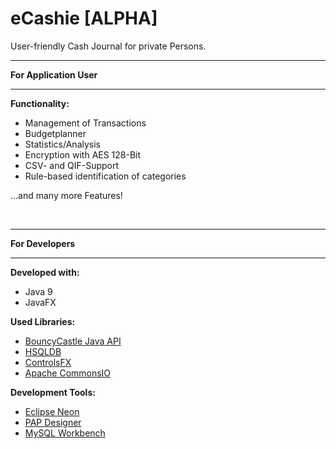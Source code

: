 # eCashie [ALPHA]
User-friendly Cash Journal for private Persons.
<p>
<hr>
<b>For Application User</b>
<hr>
<p>
<b>Functionality:</b>
<ul>
<li>Management of Transactions</li>
<li>Budgetplanner</li>
<li>Statistics/Analysis</li>
<li>Encryption with AES 128-Bit</li>
<li>CSV- and QIF-Support</li>
<li>Rule-based identification of categories</li>
</ul>
...and many more Features!
<p><br>
<hr>
<b>For Developers</b>
<hr>
<p>
<b>Developed with:</b>
<ul>
<li>Java 9</li>
<li>JavaFX</li>
</ul>
<p>
<b>Used Libraries:</b>
<ul>
<li><a href="https://www.bouncycastle.org/java.html">BouncyCastle Java API</a></li>
<li><a href="http://hsqldb.org/">HSQLDB</a></li>
<li><a href="http://fxexperience.com/controlsfx/">ControlsFX</a></li>
<li><a href="http://commons.apache.org/proper/commons-io/">Apache CommonsIO</a></li>
</ul>
<p>
<b>Development Tools:</b>
<ul>
<li><a href="http://www.eclipse.org/neon/">Eclipse Neon</a></li>
<li><a href="http://friedrich-folkmann.de/papdesigner/Hauptseite.html">PAP Designer</a></li>
<li><a href="https://www.mysql.de/products/workbench/">MySQL Workbench</a></li>
</ul>
